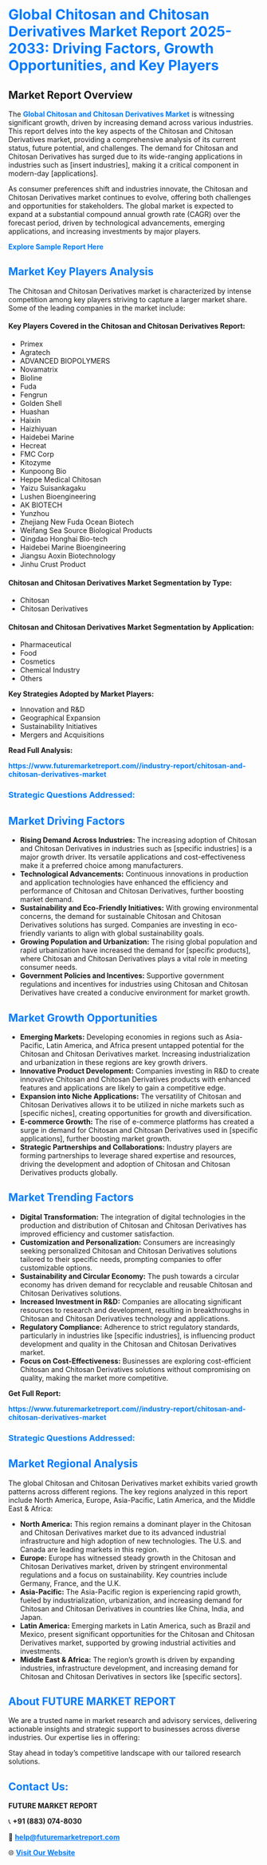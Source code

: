 <h1 style="color: #007BFF;">Global Chitosan and Chitosan Derivatives Market Report 2025-2033: Driving Factors, Growth Opportunities, and Key Players</h1>

<section id="overview">
<h2>Market Report Overview</h2>
<p>The <a href="https://www.futuremarketreport.com//industry-report/chitosan-and-chitosan-derivatives-market" style="color: #007BFF; text-decoration: none;"><strong>Global Chitosan and Chitosan Derivatives Market</strong></a> is witnessing significant growth, driven by increasing demand across various industries. This report delves into the key aspects of the Chitosan and Chitosan Derivatives market, providing a comprehensive analysis of its current status, future potential, and challenges. The demand for Chitosan and Chitosan Derivatives has surged due to its wide-ranging applications in industries such as [insert industries], making it a critical component in modern-day [applications].</p>
<p>As consumer preferences shift and industries innovate, the Chitosan and Chitosan Derivatives market continues to evolve, offering both challenges and opportunities for stakeholders. The global market is expected to expand at a substantial compound annual growth rate (CAGR) over the forecast period, driven by technological advancements, emerging applications, and increasing investments by major players.</p>
</section>

<section id="overview">
<p><a href="https://www.futuremarketreport.com//request-sample/reportId=91164" style="color: #007BFF; text-decoration: none;"><strong>Explore Sample Report Here</strong></a></p>
</section>

<section id="key-players">
<h2 style="color: #007BFF;">Market Key Players Analysis</h2>
<p>The Chitosan and Chitosan Derivatives market is characterized by intense competition among key players striving to capture a larger market share. Some of the leading companies in the market include:</p>
<h4>Key Players Covered in the Chitosan and Chitosan Derivatives Report:</h4>
<ul><li>Primex</li><li>Agratech</li><li>ADVANCED BIOPOLYMERS</li><li>Novamatrix</li><li>Bioline</li><li>Fuda</li><li>Fengrun</li><li>Golden Shell</li><li>Huashan</li><li>Haixin</li><li>Haizhiyuan</li><li>Haidebei Marine</li><li>Hecreat</li><li>FMC Corp</li><li>Kitozyme</li><li>Kunpoong Bio</li><li>Heppe Medical Chitosan</li><li>Yaizu Suisankagaku</li><li>Lushen Bioengineering</li><li>AK BIOTECH</li><li>Yunzhou</li><li>Zhejiang New Fuda Ocean Biotech</li><li>Weifang Sea Source Biological Products</li><li>Qingdao Honghai Bio-tech</li><li>Haidebei Marine Bioengineering</li><li>Jiangsu Aoxin Biotechnology</li><li>Jinhu Crust Product</li></ul>
<h4>Chitosan and Chitosan Derivatives Market Segmentation by Type:</h4>
<ul><li>Chitosan</li><li>Chitosan Derivatives</li></ul>

<h4>Chitosan and Chitosan Derivatives Market Segmentation by Application:</h4>
<ul><li>Pharmaceutical</li><li>Food</li><li>Cosmetics</li><li>Chemical Industry</li><li>Others</li></ul>
<p><strong>Key Strategies Adopted by Market Players:</strong></p>
<ul>
<li>Innovation and R&D</li>
<li>Geographical Expansion</li>
<li>Sustainability Initiatives</li>
<li>Mergers and Acquisitions</li>
</ul>
</section>

<section>
<p><strong>Read Full Analysis: </strong></p><a href="https://www.futuremarketreport.com//industry-report/chitosan-and-chitosan-derivatives-market" style="color: #007BFF; text-decoration: none;"><strong>https://www.futuremarketreport.com//industry-report/chitosan-and-chitosan-derivatives-market</strong></a>
<h3 style="color: #007BFF;">Strategic Questions Addressed:</h3>
</section>

<section id="driving-factors">
<h2 style="color: #007BFF;">Market Driving Factors</h2>
<ul>
<li><strong>Rising Demand Across Industries:</strong> The increasing adoption of Chitosan and Chitosan Derivatives in industries such as [specific industries] is a major growth driver. Its versatile applications and cost-effectiveness make it a preferred choice among manufacturers.</li>
<li><strong>Technological Advancements:</strong> Continuous innovations in production and application technologies have enhanced the efficiency and performance of Chitosan and Chitosan Derivatives, further boosting market demand.</li>
<li><strong>Sustainability and Eco-Friendly Initiatives:</strong> With growing environmental concerns, the demand for sustainable Chitosan and Chitosan Derivatives solutions has surged. Companies are investing in eco-friendly variants to align with global sustainability goals.</li>
<li><strong>Growing Population and Urbanization:</strong> The rising global population and rapid urbanization have increased the demand for [specific products], where Chitosan and Chitosan Derivatives plays a vital role in meeting consumer needs.</li>
<li><strong>Government Policies and Incentives:</strong> Supportive government regulations and incentives for industries using Chitosan and Chitosan Derivatives have created a conducive environment for market growth.</li>
</ul>
</section>

<section id="growth-opportunities">
<h2 style="color: #007BFF;">Market Growth Opportunities</h2>
<ul>
<li><strong>Emerging Markets:</strong> Developing economies in regions such as Asia-Pacific, Latin America, and Africa present untapped potential for the Chitosan and Chitosan Derivatives market. Increasing industrialization and urbanization in these regions are key growth drivers.</li>
<li><strong>Innovative Product Development:</strong> Companies investing in R&D to create innovative Chitosan and Chitosan Derivatives products with enhanced features and applications are likely to gain a competitive edge.</li>
<li><strong>Expansion into Niche Applications:</strong> The versatility of Chitosan and Chitosan Derivatives allows it to be utilized in niche markets such as [specific niches], creating opportunities for growth and diversification.</li>
<li><strong>E-commerce Growth:</strong> The rise of e-commerce platforms has created a surge in demand for Chitosan and Chitosan Derivatives used in [specific applications], further boosting market growth.</li>
<li><strong>Strategic Partnerships and Collaborations:</strong> Industry players are forming partnerships to leverage shared expertise and resources, driving the development and adoption of Chitosan and Chitosan Derivatives products globally.</li>
</ul>
</section>

<section id="trending-factors">
<h2 style="color: #007BFF;">Market Trending Factors</h2>
<ul>
<li><strong>Digital Transformation:</strong> The integration of digital technologies in the production and distribution of Chitosan and Chitosan Derivatives has improved efficiency and customer satisfaction.</li>
<li><strong>Customization and Personalization:</strong> Consumers are increasingly seeking personalized Chitosan and Chitosan Derivatives solutions tailored to their specific needs, prompting companies to offer customizable options.</li>
<li><strong>Sustainability and Circular Economy:</strong> The push towards a circular economy has driven demand for recyclable and reusable Chitosan and Chitosan Derivatives solutions.</li>
<li><strong>Increased Investment in R&D:</strong> Companies are allocating significant resources to research and development, resulting in breakthroughs in Chitosan and Chitosan Derivatives technology and applications.</li>
<li><strong>Regulatory Compliance:</strong> Adherence to strict regulatory standards, particularly in industries like [specific industries], is influencing product development and quality in the Chitosan and Chitosan Derivatives market.</li>
<li><strong>Focus on Cost-Effectiveness:</strong> Businesses are exploring cost-efficient Chitosan and Chitosan Derivatives solutions without compromising on quality, making the market more competitive.</li>
</ul>
</section>

<section>
<p><strong>Get Full Report: </strong></p><a href="https://www.futuremarketreport.com//industry-report/chitosan-and-chitosan-derivatives-market" style="color: #007BFF; text-decoration: none;"><strong>https://www.futuremarketreport.com//industry-report/chitosan-and-chitosan-derivatives-market</strong></a>
<h3 style="color: #007BFF;">Strategic Questions Addressed:</h3>
</section>


<section id="regional-analysis">
<h2 style="color: #007BFF;">Market Regional Analysis</h2>
<p>The global Chitosan and Chitosan Derivatives market exhibits varied growth patterns across different regions. The key regions analyzed in this report include North America, Europe, Asia-Pacific, Latin America, and the Middle East & Africa:</p>
<ul>
<li><strong>North America:</strong> This region remains a dominant player in the Chitosan and Chitosan Derivatives market due to its advanced industrial infrastructure and high adoption of new technologies. The U.S. and Canada are leading markets in this region.</li>
<li><strong>Europe:</strong> Europe has witnessed steady growth in the Chitosan and Chitosan Derivatives market, driven by stringent environmental regulations and a focus on sustainability. Key countries include Germany, France, and the U.K.</li>
<li><strong>Asia-Pacific:</strong> The Asia-Pacific region is experiencing rapid growth, fueled by industrialization, urbanization, and increasing demand for Chitosan and Chitosan Derivatives in countries like China, India, and Japan.</li>
<li><strong>Latin America:</strong> Emerging markets in Latin America, such as Brazil and Mexico, present significant opportunities for the Chitosan and Chitosan Derivatives market, supported by growing industrial activities and investments.</li>
<li><strong>Middle East & Africa:</strong> The region’s growth is driven by expanding industries, infrastructure development, and increasing demand for Chitosan and Chitosan Derivatives in sectors like [specific sectors].</li>
</ul>
</section>

<footer>
<h2 style="color: #007BFF;">About FUTURE MARKET REPORT</h2>
<p>We are a trusted name in market research and advisory services, delivering actionable insights and strategic support to businesses across diverse industries. Our expertise lies in offering:</p>

<p>Stay ahead in today’s competitive landscape with our tailored research solutions.</p>

<h2 style="color: #007BFF;">Contact Us:</h2>
<p><strong>FUTURE MARKET REPORT</strong></p>
<p>📞 <strong>+91 (883) 074-8030</strong></p>
<p>📧 <strong><a href="mailto:help@futuremarketreport.com" style="color: #007BFF;">help@futuremarketreport.com</a></strong></p>
<p>🌐 <strong><a href="https://www.futuremarketreport.com/" style="color: #007BFF;">Visit Our Website</a></strong></p>
</footer>